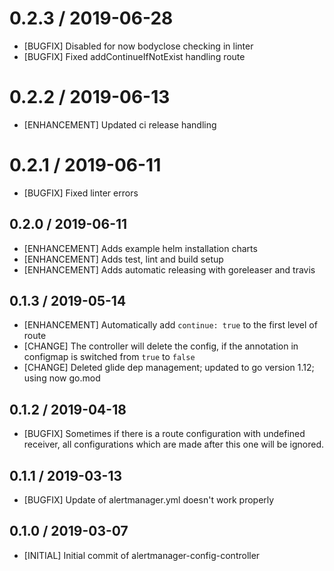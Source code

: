 # 0.2.3 / 2019-06-28
 * [BUGFIX] Disabled for now bodyclose checking in linter
 * [BUGFIX] Fixed addContinueIfNotExist handling route

# 0.2.2 / 2019-06-13
 * [ENHANCEMENT] Updated ci release handling

# 0.2.1 / 2019-06-11
 * [BUGFIX] Fixed linter errors

## 0.2.0 / 2019-06-11
* [ENHANCEMENT] Adds example helm installation charts
* [ENHANCEMENT] Adds test, lint and build setup
* [ENHANCEMENT] Adds automatic releasing with goreleaser and travis

## 0.1.3 / 2019-05-14
* [ENHANCEMENT] Automatically add `continue: true` to the first level of route
* [CHANGE] The controller will delete the config, if the annotation in configmap is switched from `true` to `false`
* [CHANGE] Deleted glide dep management; updated to go version 1.12; using now go.mod

## 0.1.2 / 2019-04-18
* [BUGFIX] Sometimes if there is a route configuration with undefined receiver, all configurations which are made after this one will be ignored.

## 0.1.1 / 2019-03-13
* [BUGFIX] Update of alertmanager.yml doesn't work properly 

## 0.1.0 / 2019-03-07
* [INITIAL] Initial commit of alertmanager-config-controller
